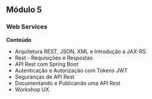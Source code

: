 ## Módulo 5

### Web Services

**Conteúdo**

- Arquitetura REST, JSON, XML e Introdução a JAX-RS
- Rest - Requisições e Respostas
- API Rest com Spring Boot
- Autenticação e Autorização com Tokens JWT
- Seguranças de API Rest
- Documentando e Publicando uma API Rest
- Workshop UX
